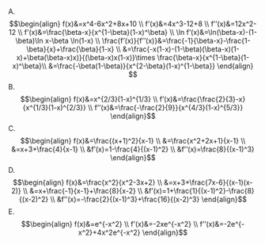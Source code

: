 A. $$\begin{align}
f(x)&=x^4-6x^2+8x+10 \\
f’(x)&=4x^3-12+8 \\
f’’(x)&=12x^2-12 \\
f’(x)&=\frac{\beta-x}{x^{1-\beta}(1-x)^\beta} \\
\ln f’(x)&=\ln(\beta-x)-(1-\beta)\ln x-\beta \ln(1-x) \\
\frac{f’(x)}{f’’(x)}&=\frac{-1}{\beta-x}-\frac{1-\beta}{x}+\frac{\beta}{1-x} \\
&=\frac{-x(1-x)-(1-\beta)(\beta-x)(1-x)+\beta(\beta-x)x)}{(\beta-x)x(1-x)}\times \frac{\beta-x}{x^{1-\beta}(1-x)^\beta}\\
&=\frac{-\beta(1-\beta)}{x^{2-\beta}(1-x)^{1-\beta}}
\end{align}
$$
B. $$\begin{align}
f(x)&=x^{2/3}(1-x)^{1/3} \\
f’(x)&=\frac{\frac{2}{3}-x}{x^{1/3}(1-x)^{2/3}} \\
f’’(x)&=\frac{-\frac{2}{9}}{x^{4/3}(1-x)^{5/3}}
\end{align}$$
C. $$\begin{align}
f(x)&=\frac{(x+1)^2}{x-1} \\
&=\frac{x^2+2x+1}{x-1} \\
&=x+3+\frac{4}{x-1} \\
&f’(x)=1-\frac{4}{(x-1)^2} \\
&f’’(x)=\frac{8}{(x-1)^3}
\end{align}$$
D. $$\begin{align}
f(x)&=\frac{x^2}{x^2-3x+2} \\
&=x+3+\frac{7x-6}{(x-1)(x-2)} \\
&=x+\frac{-1}{x-1}+\frac{8}{x-2} \\
&f’(x)=1+\frac{1}{(x-1)^2}-\frac{8}{(x-2)^2} \\
&f’’(x)=-\frac{2}{(x-1)^3}+\frac{16}{(x-2)^3}
\end{align}$$
E. $$\begin{align}
f(x)&=e^{-x^2} \\
f’(x)&=-2xe^{-x^2} \\
f’’(x)&=-2e^{-x^2}+4x^2e^{-x^2}
\end{align}$$
